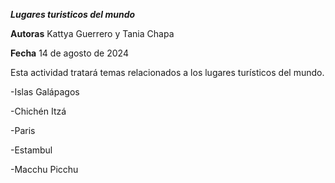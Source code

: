 ***Lugares turisticos del mundo***


**Autoras** Kattya Guerrero y Tania Chapa

**Fecha** 14 de agosto de 2024

Esta actividad tratará temas relacionados a los lugares turísticos del mundo.

-Islas Galápagos

-Chichén Itzá

-Paris

-Estambul

-Macchu Picchu


